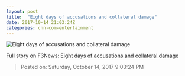 ```yaml
---
layout: post
title:  "Eight days of accusations and collateral damage"
date: 2017-10-14 21:03:24Z
categories: cnn-com-entertainment
---
```


![Eight days of accusations and collateral damage](http://i2.cdn.turner.com/money/dam/assets/171013133628-weinstein-accusers-18-780x439.jpg)




Full story on F3News: [Eight days of accusations and collateral damage](http://www.f3nws.com/n/MpVKQF)

> Posted on: Saturday, October 14, 2017 9:03:24 PM
